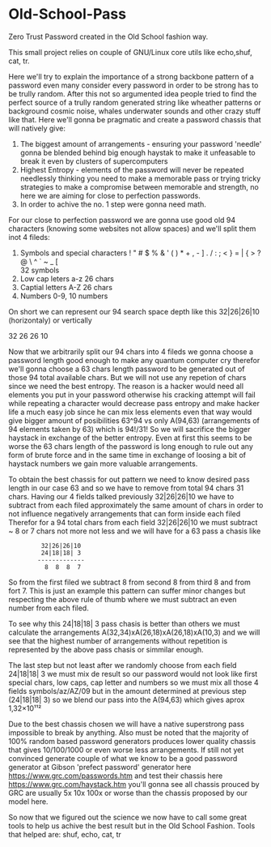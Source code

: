 # Old-School-Pass
Zero Trust Password created in the Old School fashion way.

This small project relies on couple of GNU/Linux core utils like echo,shuf, cat, tr.

Here we'll try to explain the importance of a strong backbone pattern of a password even many consider every password in order to be strong has to be trully random. After this not so argumented idea people tried to find the perfect source of a trully random generated string like wheather patterns or background cosmic noise, whales underwater sounds and other crazy stuff like that. Here we'll gonna be pragmatic and create a password chassis that will natively give:
1) The biggest amount of arrangements - ensuring your password 'needle' gonna be blended behind big enough haystak to make it unfeasable to break it even by clusters of supercomputers
2) Highest Entropy - elements of the password will never be repeated needlessly thinking you need to make a memorable pass or trying tricky strategies to make a compromise between memorable and strength, no here we are aiming for close to perfection passwords.
3) In order to achive the no. 1 step were gonna need math.

For our close to perfection password we are gonna use good old 94 characters (knowing some websites not allow spaces) and we'll split them inot 4 fileds:
1) Symbols and special characters  ! " # $ % & ' ( ) * + , - ] . / : ; < } = | { > ? @ \ ^ ` ~ _ [         
  32 symbols
2) Low cap leters a-z 
  26 chars
3) Captial letters A-Z 
  26 chars
4) Numbers 0-9, 
  10 numbers

On short we can represent our 94 search space depth like this 32|26|26|10 (horizontaly) or vertically 

32
26
26
10

Now that we arbitrarily split our 94 chars into 4 fileds we gonna choose a password length good enough to make any quantum computer cry therefor we'll gonna choose a 63 chars length password to be generated out of those 94 total available chars. But we will not use any repetion of chars since we need the best entropy. The reason is a hacker would need all elements you put in your password otherwise his cracking attempt will fail while repeating a character would decrease pass entropy and make hacker life a much easy job since he can mix less elements even that way would give bigger amount of posibilities 63^94 vs only A(94,63) (arrangements of 94 elements taken by 63) which is 94!/31!
So we will sacrifice the bigger haystack in exchange of the better entropy. Even at first this seems to be worse the 63 chars length of the password is long enough to rule out any form of brute force and in the same time in exchange of loosing a bit of haystack numbers we gain more valuable arrangements.

To obtain the best chassis for out pattern we need to know desired pass length in our case 63 and so we have to remove from total 94 chars 31 chars. Having our 4 fields talked previously 32|26|26|10 we have to subtract from each filed approximately the same amount of chars in order to not influence negatively arrangements that can form inside each filed
Therefor for a 94 total chars from each field 32|26|26|10 we must subtract ~ 8 or 7 chars not more not less and we will have for a 63 pass a chasis like 

             32|26|26|10
             24|18|18| 3
            -------------
              8  8  8  7
 
So from the first filed we subtract 8 from second 8 from third 8 and from fort 7. This is just an example this pattern can suffer minor changes but respecting the above rule of thumb where we must subtract an even number from each filed.

To see why this 24|18|18| 3 pass chasis is better than others we must calculate the arrangements  A(32,34)xA(26,18)xA(26,18)xA(10,3) and we will see that the highest number of arrangements without repetition is represented by the above pass chasis or simmilar enough.

The last step but not least after we randomly choose from each field 24|18|18| 3 we must mix de result so our password would not look like first special chars, low caps, cap letter and numbers so we must mix all those 4 fields symbols/az/AZ/09 but in the amount determined at previous step (24|18|18| 3) so we blend our pass into the A(94,63) which gives aprox 1,32×10¹¹²

Due to the best chassis chosen we will have a native superstrong pass impossible to break by anything. Also must be noted that the majority of 100% random based password generators produces lower quality chassis that gives 10/100/1000 or even worse less arrangements. If still not yet convinced generate couple of what we know to be a good password generator at Gibson 'prefect password' generator here https://www.grc.com/passwords.htm and test their chassis here https://www.grc.com/haystack.htm you'll gonna see all chassis prouced by GRC are usually 5x 10x 100x or worse than the chassis proposed by our model here.

So now that we figured out the science we now have to call some great tools to help us achive the best result but in the Old School Fashion.
Tools that helped are: shuf, echo, cat, tr
